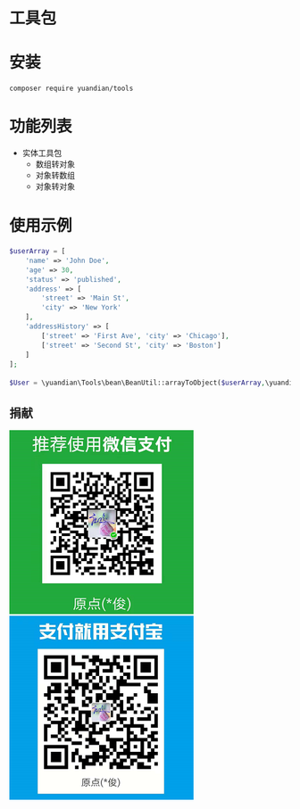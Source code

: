 # 工具包


# 安装

``` composer require yuandian/tools ```
# 功能列表
- 实体工具包
  - 数组转对象
  - 对象转数组
  - 对象转对象

# 使用示例

```php
$userArray = [
    'name' => 'John Doe',
    'age' => 30,
    'status' => 'published',
    'address' => [
        'street' => 'Main St',
        'city' => 'New York'
    ],
    'addressHistory' => [
        ['street' => 'First Ave', 'city' => 'Chicago'],
        ['street' => 'Second St', 'city' => 'Boston']
    ]
];

$User = \yuandian\Tools\bean\BeanUtil::arrayToObject($userArray,\yuandian\Tools\Tests\User::class);
```

## 捐献

![](./wechat.png)
![](./alipay.png)
